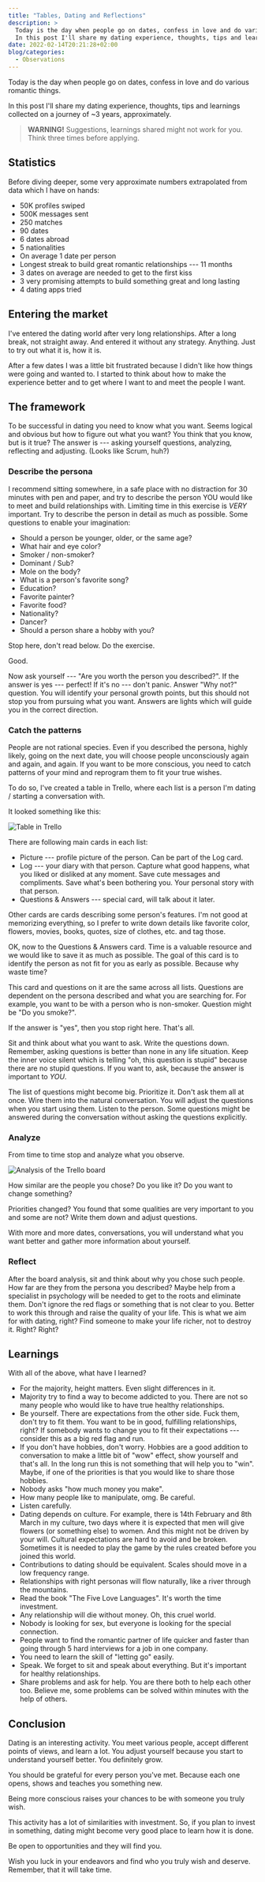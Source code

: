 ```yaml
---
title: "Tables, Dating and Reflections"
description: >
  Today is the day when people go on dates, confess in love and do various romantic things.
  In this post I'll share my dating experience, thoughts, tips and learnings collected on a journey of ~3 years, approximately.
date: 2022-02-14T20:21:28+02:00
blog/categories:
  - Observations
---
```


Today is the day when people go on dates, confess in love and do various romantic things.

In this post I'll share my dating experience, thoughts, tips and learnings collected on a journey of ~3 years, approximately.

> **WARNING!**
> Suggestions, learnings shared might not work for you.
> Think three times before applying.

## Statistics

Before diving deeper, some very approximate numbers extrapolated from data which I have on hands:

* 50K profiles swiped
* 500K messages sent
* 250 matches
* 90 dates
* 6 dates abroad
* 5 nationalities
* On average 1 date per person
* Longest streak to build great romantic relationships --- 11 months
* 3 dates on average are needed to get to the first kiss
* 3 very promising attempts to build something great and long lasting
* 4 dating apps tried

## Entering the market

I've entered the dating world after very long relationships.
After a long break, not straight away.
And entered it without any strategy.
Anything. Just to try out what it is, how it is.

After a few dates I was a little bit frustrated because I didn't like how things were going and wanted to.
I started to think about how to make the experience better and to get where I want to and meet the people I want.

## The framework

To be successful in dating you need to know what you want. Seems logical and obvious but how to figure out what you want? You think that you know, but is it true? The answer is --- asking yourself questions, analyzing, reflecting and adjusting. (Looks like Scrum, huh?)

### Describe the persona

I recommend sitting somewhere, in a safe place with no distraction for 30 minutes with pen and paper, and try to describe the person YOU would like to meet and build relationships with.
Limiting time in this exercise is *VERY* important.
Try to describe the person in detail as much as possible. Some questions to enable your imagination:

* Should a person be younger, older, or the same age?
* What hair and eye color?
* Smoker / non-smoker?
* Dominant / Sub?
* Mole on the body?
* What is a person's favorite song?
* Education?
* Favorite painter?
* Favorite food?
* Nationality?
* Dancer?
* Should a person share a hobby with you?

Stop here, don't read below.
Do the exercise.

Good.

Now ask yourself --- "Are you worth the person you described?".
If the answer is yes --- perfect! If it's no --- don't panic.
Answer "Why not?" question.
You will identify your personal growth points, but this should not stop you from pursuing what you want.
Answers are lights which will guide you in the correct direction.

### Catch the patterns

People are not rational species.
Even if you described the persona, highly likely, going on the next date, you will choose people unconsciously again and again, and again.
If you want to be more conscious, you need to catch patterns of your mind and reprogram them to fit your true wishes.

To do so, I've created a table in Trello, where each list is a person I'm dating / starting a conversation with.

It looked something like this:

![Table in Trello](images/1-table.png)

There are following main cards in each list:

* Picture --- profile picture of the person.
Can be part of the Log card.
* Log --- your diary with that person.
Capture what good happens, what you liked or disliked at any moment.
Save cute messages and compliments.
Save what's been bothering you.
Your personal story with that person.
* Questions & Answers --- special card, will talk about it later.

Other cards are cards describing some person's features.
I'm not good at memorizing everything, so I prefer to write down details like favorite color, flowers, movies, books, quotes, size of clothes, etc. and tag those.

OK, now to the Questions & Answers card.
Time is a valuable resource and we would like to save it as much as possible.
The goal of this card is to identify the person as not fit for you as early as possible.
Because why waste time?

This card and questions on it are the same across all lists.
Questions are dependent on the persona described and what you are searching for.
For example, you want to be with a person who is non-smoker. Question might be "Do you smoke?".

If the answer is "yes", then you stop right here.
That's all.

Sit and think about what you want to ask. Write the questions down.
Remember, asking questions is better than none in any life situation.
Keep the inner voice silent which is telling "oh, this question is stupid" because there are no stupid questions.
If you want to, ask, because the answer is important to *YOU*.

The list of questions might become big.
Prioritize it. Don't ask them all at once.
Wire them into the natural conversation.
You will adjust the questions when you start using them. Listen to the person.
Some questions might be answered during the conversation without asking the questions explicitly.

### Analyze

From time to time stop and analyze what you observe.

![Analysis of the Trello board](images/2-table-and-reflections.png)

How similar are the people you chose?
Do you like it? Do you want to change something?

Priorities changed?
You found that some qualities are very important to you and some are not?
Write them down and adjust questions.

With more and more dates, conversations, you will understand what you want better and gather more information about yourself.

### Reflect

After the board analysis, sit and think about why you chose such people.
How far are they from the persona you described? Maybe help from a specialist in psychology will be needed to get to the roots and eliminate them.
Don't ignore the red flags or something that is not clear to you.
Better to work this through and raise the quality of your life.
This is what we aim for with dating, right? Find someone to make your life richer, not to destroy it.
Right?
Right?

## Learnings

With all of the above, what have I learned?

* For the majority, height matters. Even slight differences in it.
* Majority try to find a way to become addicted to you.
There are not so many people who would like to have true healthy relationships.
* Be yourself.
There are expectations from the other side.
Fuck them, don't try to fit them. You want to be in good, fulfilling relationships, right?
If somebody wants to change you to fit their expectations --- consider this as a big red flag and run.
* If you don't have hobbies, don't worry.
Hobbies are a good addition to conversation to make a little bit of "wow" effect, show yourself and that's all.
In the long run this is not something that will help you to "win".
Maybe, if one of the priorities is that you would like to share those hobbies.
* Nobody asks "how much money you make".
* How many people like to manipulate, omg.
Be careful.
* Listen carefully.
* Dating depends on culture.
For example, there is 14th February and 8th March in my culture, two days where it is expected that men will give flowers (or something else) to women.
And this might not be driven by your will.
Cultural expectations are hard to avoid and be broken.
Sometimes it is needed to play the game by the rules created before you joined this world.
* Contributions to dating should be equivalent.
Scales should move in a low frequency range.
* Relationships with right personas will flow naturally, like a river through the mountains.
* Read the book "The Five Love Languages".
It's worth the time investment.
* Any relationship will die without money.
Oh, this cruel world.
* Nobody is looking for sex, but everyone is looking for the special connection.
* People want to find the romantic partner of life quicker and faster than going through 5 hard interviews for a job in one company.
* You need to learn the skill of "letting go" easily.
* Speak.
We forget to sit and speak about everything.
But it's important for healthy relationships.
* Share problems and ask for help.
You are there both to help each other too.
Believe me, some problems can be solved within minutes with the help of others.

## Conclusion

Dating is an interesting activity.
You meet various people, accept different points of views, and learn a lot.
You adjust yourself because you start to understand yourself better.
You definitely grow.

You should be grateful for every person you've met.
Because each one opens, shows and teaches you something new.

Being more conscious raises your chances to be with someone you truly wish.

This activity has a lot of similarities with investment.
So, if you plan to invest in something, dating might become very good place to learn how it is done.

Be open to opportunities and they will find you.

Wish you luck in your endeavors and find who you truly wish and deserve.
Remember, that it will take time.
